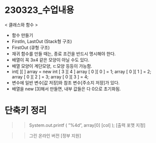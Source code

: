 # 230323_수업내용

< 클래스와 함수 >

- 함수 만들기
- FirstIn, LastOut (Stack형 구조)
- FirstOut (큐형 구조)
- 재귀 함수를 만들 때는, 종료 조건을 반드시 명시해야 한다.
- 배열이 꼭 3x4 같은 모양이 아닐 수도 있다.
- 배열 모양이 계단모양, ㄷ모양 등등이 가능함.
- int[ ][ ] array = new int [ 3 ][ 4 ]
array [ 0 ][ 0 ] = 1;
array [ 0 ][ 1 ] = 2;
array [ 0 ][ 2 ] = 3;
array [ 0 ][ 3 ] = 4;
- 변수에 일반 변수[값 저장]와 참조 변수[주소지 저장]가 있다.
- 배열을 new [3]해서 만들면, 내부 값들은 다 0으로 초기화됨.

# 단축키 정리

>> System.out.printf ( ”%4d”, array[0] [col] );  [출력 포맷 지정]

>> 그린 온라인 버전 [정부 지원]